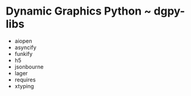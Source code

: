 # Dynamic Graphics Python ~ dgpy-libs

 - aiopen
 - asyncify
 - funkify
 - h5
 - jsonbourne
 - lager
 - requires
 - xtyping
 